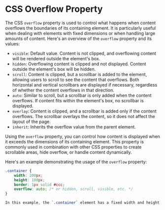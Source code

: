 # CSS Overflow Property

The CSS `overflow` property is used to control what happens when content overflows the boundaries of its containing element. It is particularly useful when dealing with elements with fixed dimensions or when handling large amounts of content. Here's an overview of the `overflow` property and its values:

- `visible`: Default value. Content is not clipped, and overflowing content will be rendered outside the element's box.
- `hidden`: Overflowing content is clipped and not displayed. Content outside the element's box will be hidden.
- `scroll`: Content is clipped, but a scrollbar is added to the element, allowing users to scroll to see the content that overflows. Both horizontal and vertical scrollbars are displayed if necessary, regardless of whether the content overflows in that direction.
- `auto`: Similar to scroll, but a scrollbar is only added when the content overflows. If content fits within the element's box, no scrollbar is displayed.
- `overlay`: Content is clipped, and a scrollbar is added only if the content overflows. The scrollbar overlays the content, so it does not affect the layout of the page.
- `inherit`: Inherits the overflow value from the parent element.

Using the `overflow` property, you can control how content is displayed when it exceeds the dimensions of its containing element. This property is commonly used in combination with other CSS properties to create scrollable areas, hide overflow, or handle content dynamically.

Here's an example demonstrating the usage of the `overflow` property:
```css
.container {
    width: 200px;
    height: 100px;
    border: 1px solid #ccc;
    overflow: auto; /* or hidden, scroll, visible, etc. */
}

In this example, the `.container` element has a fixed width and height. If its content exceeds these dimensions, a scrollbar will be added `(auto)` to allow users to scroll and view the overflow content. You can adjust the overflow value as needed to achieve the desired behavior for your layout.
